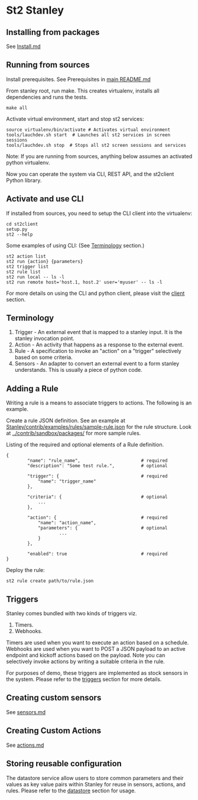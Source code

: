 St2 Stanley
======

## Installing from packages
See [Install.md](install.md)

## Running from sources
Install prerequisites. See Prerequisites in [main README.md](../README.md)

From stanley root, run make. This creates virtualenv, installs all dependencies and runs the tests.

	make all


Activate virtual environment, start and stop st2 services:

	source virtualenv/bin/activate # Activates virtual environment
	tools/lauchdev.sh start  # Launches all st2 services in screen sessions
	tools/lauchdev.sh stop  # Stops all st2 screen sessions and services

Note: If you are running from sources, anything below assumes an activated python virtualenv.

Now you can operate the system via CLI, REST API, and the st2client Python library.

## Activate and use CLI
If installed from sources, you need to setup the CLI client into the virtualenv:

	cd st2client
	setup.py
	st2 --help

Some examples of using CLI: (See [Terminology](#Terminology) section.)

	st2 action list
	st2 run {action} {parameters}
	st2 trigger list
	st2 rule list
	st2 run local -- ls -l
	st2 run remote host='host.1, host.2' user='myuser' -- ls -l

For more details on using the CLI and python client, please visit the [client](client.md) section.

## Terminology
1. Trigger - An external event that is mapped to a stanley input. It is the stanley invocation point.
2. Action - An activity that happens as a response to the external event.
3. Rule - A specification to invoke an "action" on a "trigger" selectively based on some criteria.
4. Sensors - An adapter to convert an external event to a form stanley understands. This is usually a piece of python code. 

## Adding a Rule
Writing a rule is a means to associate triggers to actions. The following is an example. 

Create a rule JSON definition. See an example at [Stanley/contrib/examples/rules/sample-rule.json](../contrib/examples/rules/sample-rule.json) for the rule structure. Look at [../contrib/sandbox/packages/](../contrib/sandbox/packages/) for more sample rules.

Listing of the required and optional elements of a Rule definition.

	{
    		"name": "rule_name",                       # required
    		"description": "Some test rule.",          # optional

    		"trigger": {                               # required
        		"name": "trigger_name"
    		},

    		"criteria": {                              # optional
        		...
    		},

    		"action": {                                # required
        		"name": "action_name",
        		"parameters": {			               # optional
            			...
        		}
    		},

    		"enabled": true						       # required
    }
    			    		
Deploy the rule:

	st2 rule create path/to/rule.json

## Triggers
Stanley comes bundled with two kinds of triggers viz.

1. Timers.
2. Webhooks.

Timers are used when you want to execute an action based on a schedule. Webhooks are used when you want to POST a JSON payload to an active endpoint and kickoff actions based on the payload. Note you can selectively invoke
actions by writing a suitable criteria in the rule. 

For purposes of demo, these triggers are implemented as stock sensors in the system. Please refer to the [triggers](triggers.md) section for more details.

## Creating custom sensors
See [sensors.md](sensors.md)

## Creating Custom Actions
See [actions.md](actions.md)

## Storing reusable configuration
The datastore service allow users to store common parameters and their values as key value pairs within Stanley for reuse in sensors, actions, and rules. Please refer to the [datastore](datastore.md) section for usage.

